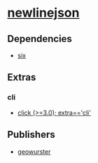 # [newlinejson](https://pypi.org/project/newlinejson)

## Dependencies
- [six](packages/s/six.md)


## Extras

### cli
- [click (>=3.0); extra=='cli'](packages/c/click.md)


## Publishers
- [geowurster](https://pypi.org/user/geowurster)

